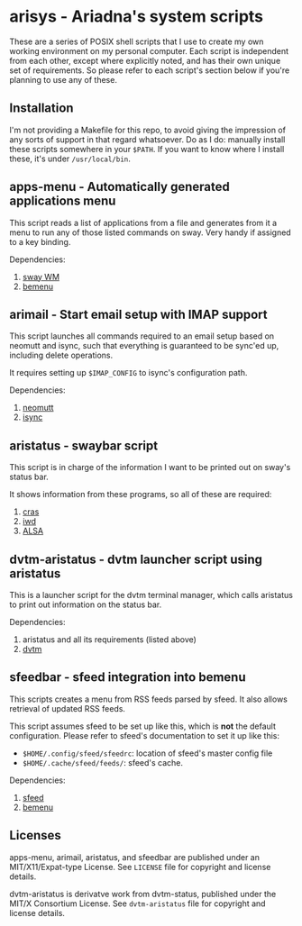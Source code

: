 # arisys - Ariadna's system scripts

These are a series of POSIX shell scripts that I use to create my own working 
environment on my personal computer. Each script is independent from each 
other, except where explicitly noted, and has their own unique set of 
requirements. So please refer to each script's section below if you're planning 
to use any of these.

## Installation

I'm not providing a Makefile for this repo, to avoid giving the impression of
any sorts of support in that regard whatsoever. Do as I do: manually install 
these scripts somewhere in your ``$PATH``. If you want to know where I install
these, it's under ``/usr/local/bin``.

## apps-menu - Automatically generated applications menu

This script reads a list of applications from a file and generates from it a 
menu to run any of those listed commands on sway. Very handy if assigned to a 
key binding.

Dependencies:
1. [sway WM](https://swaywm.org/)
2. [bemenu](https://github.com/Cloudef/bemenu)

## arimail - Start email setup with IMAP support

This script launches all commands required to an email setup based on neomutt
and isync, such that everything is guaranteed to be sync'ed up, including
delete operations.

It requires setting up ``$IMAP_CONFIG`` to isync's configuration path.

Dependencies:
1. [neomutt](https://neomutt.org)
2. [isync](https://isync.sourceforge.io/)

## aristatus - swaybar script

This script is in charge of the information I want to be printed out on sway's
status bar.

It shows information from these programs, so all of these are required:
1. [cras](https://sr.ht/~arivigo/cras)
2. [iwd](https://iwd.wiki.kernel.org/)
3. [ALSA](https://www.alsa-project.org)

## dvtm-aristatus - dvtm launcher script using aristatus

This is a launcher script for the dvtm terminal manager, which calls aristatus
to print out information on the status bar.

Dependencies:
1. aristatus and all its requirements (listed above)
2. [dvtm](https://www.brain-dump.org/projects/dvtm/)

## sfeedbar - sfeed integration into bemenu

This scripts creates a menu from RSS feeds parsed by sfeed. It also allows 
retrieval of updated RSS feeds.

This script assumes sfeed to be set up like this, which is **not** the default
configuration. Please refer to sfeed's documentation to set it up like this:

* ``$HOME/.config/sfeed/sfeedrc``: location of sfeed's master config file
* ``$HOME/.cache/sfeed/feeds/``: sfeed's cache.

Dependencies:
1. [sfeed](https://codemadness.org/git/sfeed/log.html)
2. [bemenu](https://github.com/Cloudef/bemenu)

## Licenses

apps-menu, arimail, aristatus, and sfeedbar are published under an 
MIT/X11/Expat-type License. See ``LICENSE`` file for copyright and license 
details.

dvtm-aristatus is derivatve work from dvtm-status, published under the MIT/X
Consortium License. See ``dvtm-aristatus`` file for copyright and license 
details.
